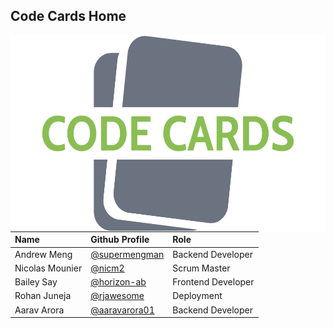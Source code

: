 ## Code Cards Home

<img src="assets/img/logo2.png"
     alt="logo"
     style="float: left; margin-right: 10px; size: 20px" />


<style>
    
    img{
        size:20px;
    }

</style>


| Name | Github Profile | Role |
| :---- | :---- | :---- |
| Andrew Meng | [@supermengman](https://github.com/supermengman) | Backend Developer |
| Nicolas Mounier | [@nicm2](https://github.com/nicm2) | Scrum Master|
| Bailey Say | [@horizon-ab](https://github.com/horizon-ab) | Frontend Developer |
| Rohan Juneja | [@rjawesome](https://github.com/rjawesome) | Deployment |
| Aarav Arora | [@aaravarora01](https://github.com/aaravarora01) | Backend Developer |